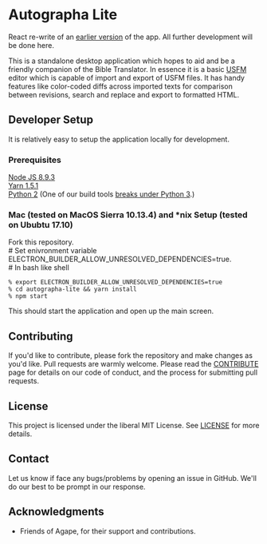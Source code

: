 # Autographa Lite
React re-write of an [earlier version](https://github.com/Bridgeconn/autographa-lite) of the app. All further development will be done here.

This is a standalone desktop application which hopes to aid and be a friendly companion of the Bible Translator. In essence it is a basic [USFM](http://paratext.org/about/usfm) editor which is capable of import and export of USFM files. It has handy features like color-coded diffs across imported texts for comparison between revisions, search and replace and export to formatted HTML.

## Developer Setup
It is relatively easy to setup the application locally for development.

### Prerequisites
[Node JS 8.9.3](https://nodejs.org/download/release/v8.9.3/)    
[Yarn 1.5.1](https://yarnpkg.com/en/docs/install)    
[Python 2](https://www.python.org/downloads/release/python-2715/) (One of our build tools [breaks under Python 3](https://github.com/nodejs/node-gyp/issues/1337).)

### Mac (tested on MacOS Sierra 10.13.4) and *nix Setup (tested on Ububtu 17.10)
Fork this repository.   
\# Set enivronment variable ELECTRON_BUILDER_ALLOW_UNRESOLVED_DEPENDENCIES=true.   
\# In bash like shell

```% export ELECTRON_BUILDER_ALLOW_UNRESOLVED_DEPENDENCIES=true ```     
```% cd autographa-lite && yarn install ```     
```% npm start```

This should start the application and open up the main screen.

## Contributing
If you'd like to contribute, please fork the repository and make changes as you'd like. Pull requests are warmly welcome.
Please read the [CONTRIBUTE](https://github.com/Bridgeconn/autographa-lite/blob/master/CONTRIBUTE.md) page for details on our code of conduct, and the process for submitting pull requests.

## License
This project is licensed under the liberal MIT License. See [LICENSE](https://github.com/Bridgeconn/autographa-lite/blob/master/LICENSE) for more details.

## Contact
Let us know if face any bugs/problems by opening an issue in GitHub. We'll do our best to be prompt in our response.

## Acknowledgments
* Friends of Agape, for their support and contributions.
